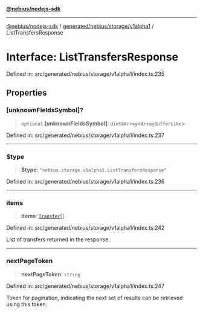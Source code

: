 [**@nebius/nodejs-sdk**](../../../../../README.md)

***

[@nebius/nodejs-sdk](../../../../../README.md) / [generated/nebius/storage/v1alpha1](../README.md) / ListTransfersResponse

# Interface: ListTransfersResponse

Defined in: src/generated/nebius/storage/v1alpha1/index.ts:235

## Properties

### \[unknownFieldsSymbol\]?

> `optional` **\[unknownFieldsSymbol\]**: `Uint8Array`\<`ArrayBufferLike`\>

Defined in: src/generated/nebius/storage/v1alpha1/index.ts:237

***

### $type

> **$type**: `"nebius.storage.v1alpha1.ListTransfersResponse"`

Defined in: src/generated/nebius/storage/v1alpha1/index.ts:236

***

### items

> **items**: [`Transfer`](Transfer.md)[]

Defined in: src/generated/nebius/storage/v1alpha1/index.ts:242

List of transfers returned in the response.

***

### nextPageToken

> **nextPageToken**: `string`

Defined in: src/generated/nebius/storage/v1alpha1/index.ts:247

Token for pagination, indicating the next set of results can be retrieved using this token.
